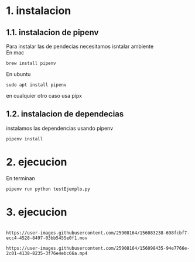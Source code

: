
# 1. instalacion
## 1.1. instalacion de pipenv
Para instalar las de pendecias necesitamos isntalar ambiente  
En mac  
```shell
brew install pipenv
```
En ubuntu  
```shell
sudo apt install pipenv
```
en cualquier otro caso usa pipx

## 1.2. instalacion de dependecias
instalamos las dependencias usando pipenv
```shel 
pipenv install
```
# 2. ejecucion
En terminan

```shell
pipenv run python testEjemplo.py
```


# 3. ejecucion

```videos login_button

https://user-images.githubusercontent.com/25908164/156083238-698fcbf7-ecc4-4528-8497-03bb5455e0f1.mov

```
```videos login_Navegar
https://user-images.githubusercontent.com/25908164/156098435-94e7766e-2c01-4138-8235-3f76e4ebc66a.mp4


```